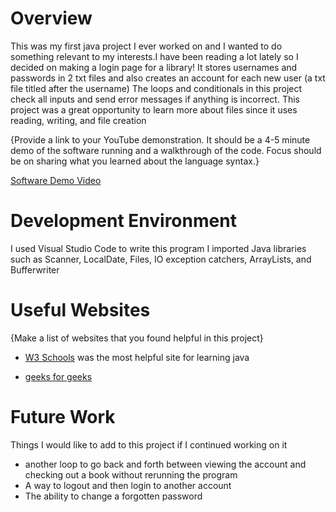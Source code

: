 # Overview

This was my first java project I ever worked on and I wanted to do something relevant to my interests.I have been reading a lot lately so I decided on making a login page for a library! It stores usernames and passwords in 2 txt files and also creates an account for each new user (a txt file titled after the username) The loops and conditionals in this project check all inputs
and send error messages if anything is incorrect. This project was a great opportunity to learn more about files since it uses reading, writing, and file creation


{Provide a link to your YouTube demonstration.  It should be a 4-5 minute demo of the software running and a walkthrough of the code.  Focus should be on sharing what you learned about the language syntax.}

[Software Demo Video](https://youtu.be/INZy3KAyHPg)

# Development Environment

I used Visual Studio Code to write this program
I imported Java libraries such as Scanner, LocalDate, Files, IO exception catchers, ArrayLists, and Bufferwriter

# Useful Websites

{Make a list of websites that you found helpful in this project}
* [W3 Schools](https://www.w3schools.com/java/java_arraylist.asp)
  was the most helpful site for learning java

* [geeks for geeks](https://www.geeksforgeeks.org/file-class-in-java/)

# Future Work

Things I would like to add to this project if I continued working on it
* another loop to go back and forth between viewing the account and checking out a book without rerunning the program
* A way to logout and then login to another account
* The ability to change a forgotten password